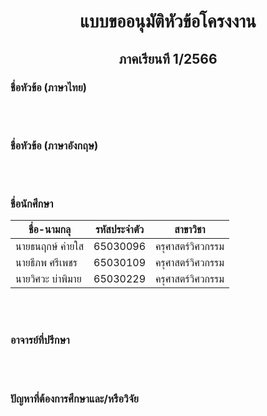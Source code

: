 <H1 align = center>แบบขออนุมัติหัวข้อโครงงาน</H1>	
<H2 align = center>ภาคเรียนที 1/2566</H2>
<H3>ชื่อหัวข้อ (ภาษาไทย)</H3>
<br>
<br>
<H3>ชื่อหัวข้อ (ภาษาอังกฤษ)</H3>	
<br>
<br>
<H3>ชื่อนักศึกษา</H3>

|ชื่อ-นามกลุ|รหัสประจำตัว|สาขาวิชา|
|-----------|--------|-------|
|นายธนฤกษ์ ค่ายใส|65030096|ครุศาสตร์วิศวกรรม|
|นายธีภพ ศรีเพชร|65030109|ครุศาสตร์วิศวกรรม|
|นายวิศวะ บ่าพิมาย|65030229|ครุศาสตร์วิศวกรรม|
<br>
<br>
<H3>อาจารย์ที่ปรึกษา</H3>
<br>
<br>
<H3>ปัญหาที่ต้องการศึกษาและ/หรือวิจัย</H3>	

